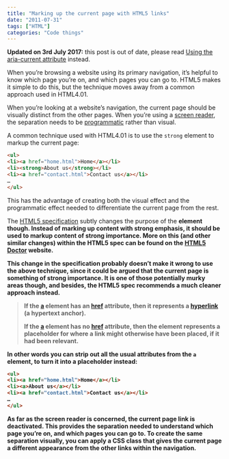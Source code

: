```yaml
---
title: "Marking up the current page with HTML5 links"
date: "2011-07-31"
tags: ["HTML"]
categories: "Code things"
---
```


**Updated on 3rd July 2017:** this post is out of date, please read [Using the aria-current attribute](/using-the-aria-current-attribute/) instead.

When you’re browsing a website using its primary navigation, it’s helpful to know which page you’re on, and which pages you can go to. HTML5 makes it simple to do this, but the technique moves away from a common approach used in HTML4.01.

When you’re looking at a website’s navigation, the current page should be visually distinct from the other pages. When you’re using a [screen reader](https://www.nomensa.com/blog/2005/what-is-a-screen-reader/), the separation needs to be [programmatic](https://www.google.co.uk/search?q=programmatic&ie=utf-8&oe=utf-8&aq=t&rls=org.mozilla:en-GB:official&client=firefox-a&source=hp&channel=np) rather than visual.

A common technique used with HTML4.01 is to use the `strong` element to markup the current page:

```html
<ul>
<li><a href="home.html">Home</a></li>
<li><strong>About us</strong></li>
<li><a href="contact.html">Contact us</a></li>
… 
</ul>
```

This has the advantage of creating both the visual effect and the programmatic effect needed to differentiate the current page from the rest.

The [HTML5 specification](https://www.w3.org/TR/2011/WD-html5-20110525/text-level-semantics.html#the-strong-element) subtly changes the purpose of the <strong> element though. Instead of marking up content with strong emphasis, it should be used to markup content of strong importance. More on this (and other similar changes) within the HTML5 spec can be found on the [HTML5 Doctor](https://html5doctor.com/i-b-em-strong-element/) website.

This change in the specification probably doesn’t make it wrong to use the above technique, since it could be argued that the current page is something of strong importance. It is one of those potentially murky areas though, and besides, the HTML5 spec recommends a much cleaner approach instead.

> If the [a](https://www.w3.org/TR/2011/WD-html5-20110525/text-level-semantics.html#the-a-element) element has an [href](https://www.w3.org/TR/2011/WD-html5-20110525/links.html#attr-hyperlink-href) attribute, then it represents a [hyperlink](https://www.w3.org/TR/2011/WD-html5-20110525/links.html#hyperlink) (a hypertext anchor).
> 
> If the [a](https://www.w3.org/TR/2011/WD-html5-20110525/text-level-semantics.html#the-a-element) element has no [href](https://www.w3.org/TR/2011/WD-html5-20110525/semantics.html#attr-link-href) attribute, then the element represents a placeholder for where a link might otherwise have been placed, if it had been relevant.

In other words you can strip out all the usual attributes from the `a` element, to turn it into a placeholder instead:

```html
<ul>
<li><a href="home.html">Home</a></li>
<li><a>About us</a></li>
<li><a href="contact.html">Contact us</a></li>
…
</ul>
```

As far as the screen reader is concerned, the current page link is deactivated. This provides the separation needed to understand which page you’re on, and which pages you can go to. To create the same separation visually, you can apply a CSS class that gives the current page a different appearance from the other links within the navigation.
